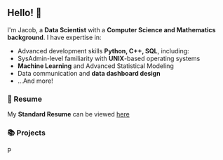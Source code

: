 ## Hello! 👋

I'm Jacob, a **Data Scientist** with a **Computer Science and Mathematics background**. I have expertise in:

* Advanced development skills **Python, C++, SQL**, including:
* SysAdmin-level familiarity with **UNIX**-based operating systems
* **Machine Learning** and Advanced Statistical Modeling 
* Data communication and **data dashboard design**
* ...And more!

### 📁 Resume

My **Standard Resume** can be viewed [here](https://drive.google.com/file/d/1gE-WVyc6kOUrySHWRo8kiIqfeCQYTPBG/view?usp=drive_link)  

### 📚 Projects

P

### 


<!--
**liddyjacob/liddyjacob** is a ✨ _special_ ✨ repository because its `README.md` (this file) appears on your GitHub profile.

Here are some ideas to get you started:

- 🔭 I’m currently working on ...
- 🌱 I’m currently learning ...
- 👯 I’m looking to collaborate on ...
- 🤔 I’m looking for help with ...
- 💬 Ask me about ...
- 📫 How to reach me: ...
- 😄 Pronouns: ...
- ⚡ Fun fact: ...
-->
